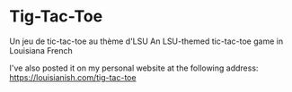 # Tig-Tac-Toe
 Un jeu de tic-tac-toe au thème d'LSU
 An LSU-themed tic-tac-toe game in Louisiana French
 
 I've also posted it on my personal website at the following address:
 https://louisianish.com/tig-tac-toe
